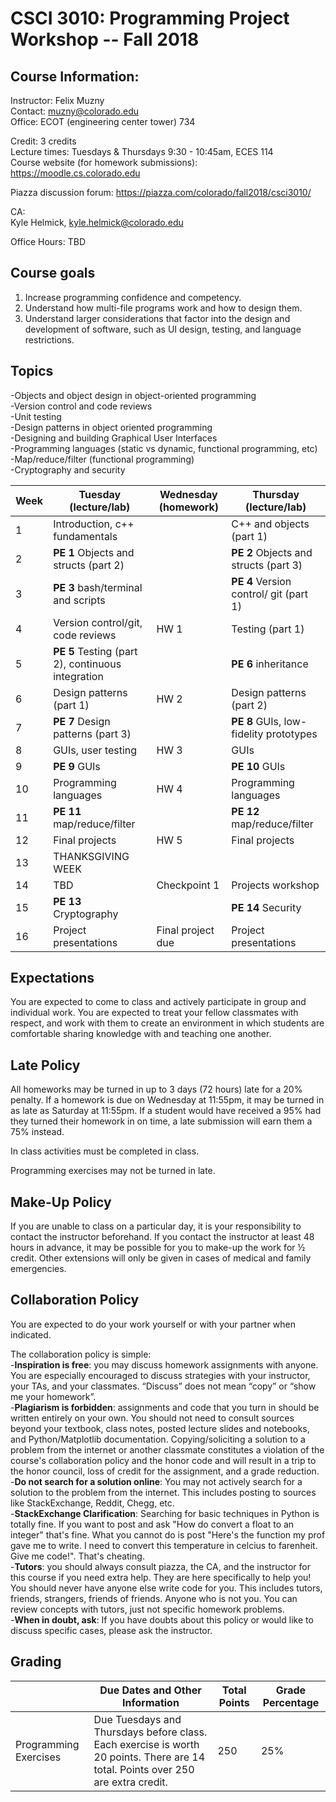 CSCI 3010: Programming Project Workshop -- Fall 2018
=====================

Course Information:
-----------------


Instructor: Felix Muzny  
Contact: muzny@colorado.edu  
Office: ECOT (engineering center tower) 734  

Credit: 3 credits  
Lecture times: Tuesdays & Thursdays 9:30 - 10:45am, ECES 114  
Course website (for homework submissions): https://moodle.cs.colorado.edu  

Piazza discussion forum: https://piazza.com/colorado/fall2018/csci3010/  

CA:  
Kyle Helmick, kyle.helmick@colorado.edu

Office Hours: TBD

Course goals
-----------
1. Increase programming confidence and competency.
2. Understand how multi-file programs work and how to design them.
3. Understand larger considerations that factor into the design and development of software, such as UI design, testing, and language restrictions.


Topics
------
-Objects and object design in object-oriented programming  
-Version control and code reviews  
-Unit testing  
-Design patterns in object oriented programming  
-Designing and building Graphical User Interfaces  
-Programming languages (static vs dynamic, functional programming, etc)  
-Map/reduce/filter (functional programming)  
-Cryptography and security  


|Week | Tuesday (lecture/lab) | Wednesday (homework) | Thursday (lecture/lab) |
| --- | --- | --- | --- |
1 | Introduction, c++ fundamentals | | C++ and objects (part 1) |
2 | __PE 1__  Objects and structs (part 2) | | __PE 2__  Objects and structs (part 3) |
3 | __PE 3__  bash/terminal and scripts | | __PE 4__  Version control/ git (part 1) |
4 | Version control/git, code reviews | HW 1 | Testing (part 1) |
5 | __PE 5__  Testing (part 2), continuous integration | | __PE 6__  inheritance |
6 | Design patterns (part 1) | HW 2 | Design patterns (part 2) |
7 | __PE 7__ Design patterns (part 3) | | __PE 8__  GUIs, low-fidelity prototypes |
8 | GUIs, user testing | HW 3 | GUIs |
9 | __PE 9__  GUIs | | __PE 10__ GUIs
10 | Programming languages | HW 4 | Programming languages
11 | __PE 11__  map/reduce/filter | | __PE 12__  map/reduce/filter 
12 | Final projects | HW 5 | Final projects
13 | THANKSGIVING WEEK | | 
14 | TBD | Checkpoint 1 | Projects workshop
15 | __PE 13__ Cryptography | | __PE 14__ Security
16 | Project presentations | Final project due | Project presentations


Expectations
--------
You are expected to come to class and actively participate in group and individual work. You are expected to treat your fellow classmates with respect, and work with them to create an environment in which students are comfortable sharing knowledge with and teaching one another.

Late Policy
-------
All homeworks may be turned in up to 3 days (72 hours) late for a 20% penalty. If a homework is due on Wednesday at 11:55pm, it may be turned in as late as Saturday at 11:55pm. If a student would have received a 95% had they turned their homework in on time, a late submission will earn them a 75% instead.

In class activities must be completed in class.

Programming exercises may not be turned in late.

Make-Up Policy
-------
If you are unable to class on a particular day, it is your responsibility to contact the instructor beforehand. If you contact the instructor at least 48 hours in advance, it may be possible for you to make-up the work for ½ credit. Other extensions will only be given in cases of medical and family emergencies.

Collaboration Policy
----------
You are expected to do your work yourself or with your partner when indicated.

The collaboration policy is simple:  
-__Inspiration is free__: you may discuss homework assignments with anyone. You are especially encouraged to discuss strategies with your instructor, your TAs, and your classmates. “Discuss” does not mean “copy” or “show me your homework”.  
-__Plagiarism is forbidden__: assignments and code that you turn in should be written entirely on your own. You should not need to consult sources beyond your textbook, class notes, posted lecture slides and notebooks, and Python/Matplotlib documentation.   Copying/soliciting a solution to a problem from the internet or another classmate constitutes a violation of the course's collaboration policy and the honor code and will result in a trip to the honor council, loss of credit for the assignment, and a grade reduction.  
-__Do not search for a solution online__: You may not actively search for a solution to the problem from the internet. This includes posting to sources like StackExchange, Reddit, Chegg, etc.  
-__StackExchange Clarification__: Searching for basic techniques in Python is totally fine. If you want to post and ask "How do convert a float to an integer" that's fine. What you cannot do is post "Here's the function my prof gave me to write. I need to convert this temperature in celcius to farenheit. Give me code!". That's cheating.  
-__Tutors__: you should always consult piazza, the CA, and the instructor for this course if you need extra help. They are here specifically to help you! You should never have anyone else write code for you. This includes tutors, friends, strangers, friends of friends. Anyone who is not you. You can review concepts with tutors, just not specific homework problems.  
-__When in doubt, ask__: If you have doubts about this policy or would like to discuss specific cases, please ask the instructor.  

Grading
--------

| | Due Dates and Other Information | Total Points | Grade Percentage |
|---|---|---|---|
| Programming Exercises | Due Tuesdays and Thursdays before class. Each exercise is worth 20 points. There are 14 total. Points over 250 are extra credit. | 250 | 25% |

